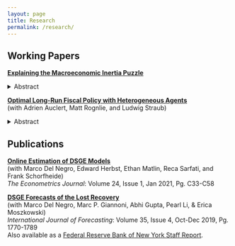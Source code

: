 ```yaml
---
layout: page
title: Research
permalink: /research/
---
```


Working Papers
-----------------

**[Explaining the Macroeconomic Inertia Puzzle](/files/MichaelCai_JMP_Inertia.pdf)**  
<div class="paper">
  <details>
    <summary class="btn-abstract">Abstract</summary>
    <div class="abstract-text">
    Benchmark macroeconomic models require additional frictions to explain the sluggish response of aggregate variables to sudden shocks or changes in policy. I show that standard heterogeneous-agent (HA) models—the Blanchard (1985) perpetual youth and Bewley (1986) incomplete markets models—are consistent with aggregate consumption inertia without the
use of habit preferences or any specific model of expectation underreaction to dampen the
responsiveness of consumption-savings decisions. I instead replicate observed consumption
inertia in standard HA models by directly substituting survey expectations of income and interest rates for agents’ expectations. I propose a new theory of macroeconomic inertia that rationalizes the observed extrapolation bias in survey expectations by embedding an unobserved components model of expectations into a tractable HA general equilibrium environment. Inertia results when expectations imperfectly account for the equilibrium amplification of shocks, which is large in HA economies. This imperfect inference causes expectations to gradually unanchor as agents repeatedly misattribute large responses of equilibrium outcomes simply to larger shocks. This theory also illustrates a novel drawback to inertial monetary policy rules and the delayed financing of fiscal deficits: Policy regimes that act more gradually experience longer transmission lags due to their decreased effectiveness at anchoring expectations.
    </div>
  </details>
</div>  

**[Optimal Long-Run Fiscal Policy with Heterogeneous Agents](/files/rss_heterogeneity.pdf)**  
(with Adrien Auclert, Matt Rognlie, and Ludwig Straub)
<div class="paper">
  <details>
    <summary class="btn-abstract">Abstract</summary>
    <div class="abstract-text">
        We introduce a new method for characterizing the steady state of dynamic Ramsey problems,
        building on the dual approach to optimal taxation. Applying this method to standard calibrations
        of heterogeneous-agent models a la Aiyagari (1995), we find that in many cases Ramsey steady
        states do not exist, with our results suggesting that long-run immiseration is optimal instead.
        When Ramsey steady states do exist, they are associated with optimal long-run labor income
        taxes close to 100%. We show that these conclusions are related to strong anticipatory effects of future tax changes.
    </div>
  </details>
</div>

Publications
--------------
**[Online Estimation of DSGE Models](https://academic.oup.com/ectj/article/24/1/C33/5909595?login=true)**  
(with Marco Del Negro, Edward Herbst, Ethan Matlin, Reca Sarfati, and Frank Schorfheide)  
*The Econometrics Journal*: Volume 24, Issue 1, Jan 2021, Pg. C33-C58    

**[DSGE Forecasts of the Lost Recovery](https://www.sciencedirect.com/science/article/abs/pii/S0169207018302012?via%3Dihub)**  
(with Marco Del Negro, Marc P. Giannoni, Abhi Gupta, Pearl Li, & Erica Moszkowski)  
*International Journal of Forecasting*: Volume 35, Issue 4, Oct-Dec 2019, Pg. 1770-1789  
Also available as a [Federal Reserve Bank of New York Staff Report](/files/sr844.pdf).
